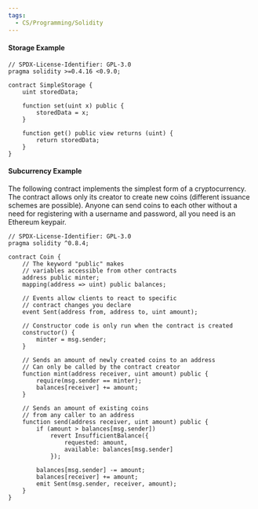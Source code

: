 ```yaml
---
tags:
  - CS/Programming/Solidity
---
```


#### Storage Example

```Solidity
// SPDX-License-Identifier: GPL-3.0
pragma solidity >=0.4.16 <0.9.0;

contract SimpleStorage {
	uint storedData;

	function set(uint x) public {
		storedData = x;
	}

	function get() public view returns (uint) {
		return storedData;
	}
}
```

#### Subcurrency Example
The following contract implements the simplest form of a cryptocurrency. The contract allows only its creator to create new coins (different issuance schemes are possible). Anyone can send coins to each other without a need for registering with a username and password, all you need is an Ethereum keypair.

```Solidity
// SPDX-License-Identifier: GPL-3.0
pragma solidity ^0.8.4;

contract Coin {
	// The keyword "public" makes 
	// variables accessible from other contracts
	address public minter;
	mapping(address => uint) public balances;

	// Events allow clients to react to specific
	// contract changes you declare
	event Sent(address from, address to, uint amount);

	// Constructor code is only run when the contract is created
	constructor() {
		minter = msg.sender;
	}

	// Sends an amount of newly created coins to an address
	// Can only be called by the contract creator
	function mint(address receiver, uint amount) public {
		require(msg.sender == minter);
		balances[receiver] += amount;
	}	

	// Sends an amount of existing coins
	// from any caller to an address
	function send(address receiver, uint amount) public {
		if (amount > balances[msg.sender])
			revert InsufficientBalance({
				requested: amount,
				available: balances[msg.sender]	
			});
			
		balances[msg.sender] -= amount;
		balances[receiver] += amount;
		emit Sent(msg.sender, receiver, amount);
	}
}
```

